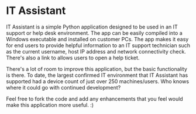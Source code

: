 # IT Assistant

IT Assistant is a simple Python application designed to be used in an IT support or help desk environment.  The app can be easily compiled into a Windows executable and installed on customer PCs.  The app makes it easy for end users to provide helpful information to an IT support technician such as the current username, host IP address and network connectivity check.  There's also a link to allows users to open a help ticket.  

There's a lot of room to improve this application, but the basic functionality is there.  To date, the largest confirmed IT environment that IT Assistant has supported had a device count of just over 250 machines/users.  Who knows where it could go with continued development? 

Feel free to fork the code and add any enhancements that you feel would make this application more useful.  :)
